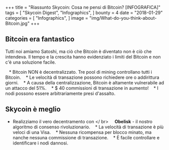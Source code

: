 +++
title = "Riassunto Skycoin: Cosa ne pensi di Bitcoin? [INFOGRAFICA]"
tags = [
    "Skycoin Digest",
    "Infographics",
]
bounty = 4
date = "2018-01-29"
categories = [
    "Infographics",
]
image = "img/What-do-you-think-about-Bitcoin.jpg"
+++

## Bitcoin era fantastico

Tutti noi amiamo Satoshi, ma ciò che Bitcoin è diventato non è ciò che intendeva. Il tempo e la crescita hanno evidenziato i limiti del Bitcoin e non c'è una soluzione facile.

   * Bitcoin NON è decentralizzato. Tre pool di mining controllano tutti i Bitcoin.
   * Le velocità di transazione possono richiedere ore o addirittura giorni.
   * A causa della centralizzazione, Bitcoin è altamente vulnerabile ad un attacco del 51%.
   * $ 40 commissioni di transazione in aumento!
   * I nodi possono essere arbitrariamente presi d'assalto.

## Skycoin è meglio

* Realizziamo il vero decentramento con </ br>
    __Obelisk__ - il nostro algoritmo di consenso rivoluzionario.
   * La velocità di transazione è più veloci di una Visa.
   * Nessuna ricompensa per blocco minato, ma nanche nessuna commissione di transazione.
   * È facile controllare e identificare i nodi dannosi.
